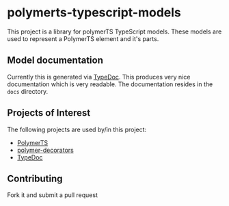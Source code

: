 # polymerts-typescript-models

This project is a library for polymerTS TypeScript models. These models are used to represent a PolymerTS element and it's parts.

## Model documentation

Currently this is generated via [TypeDoc](http://typedoc.org/). This produces very nice documentation which is very readable. The documentation resides in the `docs` directory.

## Projects of Interest

The following projects are used by/in this project:

* [PolymerTS](https://github.com/nippur72/PolymerTS)
* [polymer-decorators](https://github.com/Polymer/polymer-decorators)
* [TypeDoc](http://typedoc.org)

## Contributing

Fork it and submit a pull request

